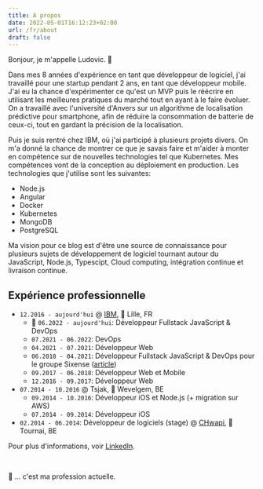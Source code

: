 ```yaml
---
title: A propos
date: 2022-05-01T16:12:23+02:00
url: /fr/about
draft: false
---
```


<!-- {{< tagcloud >}} -->

Bonjour, je m'appelle Ludovic. 👋

Dans mes 8 années d'expérience en tant que développeur de logiciel, j'ai travaillé pour une startup pendant 2 ans, en tant que développeur mobile. J'ai eu la chance d'expérimenter ce qu'est un MVP puis le réécrire en utilisant les meilleures pratiques du marché tout en ayant à le faire évoluer.
On a travaillé avec l'université d'Anvers sur un algorithme de localisation prédictive pour smartphone, afin de réduire la consommation de batterie de ceux-ci, tout en gardant la précision de la localisation.

Puis je suis rentré chez IBM, où j'ai participé à plusieurs projets divers. On m'a donné la chance de montrer ce que je savais faire et m'aider à monter en compétence sur de nouvelles technologies tel que Kubernetes.
Mes compétences vont de la conception au déploiement en production.
Les technologies que j'utilise sont les suivantes:
* Node.js
* Angular
* Docker
* Kubernetes
* MongoDB
* PostgreSQL

Ma vision pour ce blog est d'être une source de connaissance pour plusieurs sujets de développement de logiciel tournant autour du JavaScript, Node.js, Typescipt, Cloud computing, intégration continue et livraison continue.

## Expérience professionnelle

* `12.2016 - aujourd'hui` @ [IBM](https://ibm.com/), 📍 Lille, FR
  * 📌 `06.2022 - aujourd'hui`: Développeur Fullstack JavaScript & DevOps
  * `07.2021 - 06.2022`: DevOps
  * `04.2021 - 07.2021`: Développeur Web
  * `06.2018 - 04.2021`: Développeur Fullstack JavaScript & DevOps pour le groupe Sixense ([article](https://www.ibm.com/case-studies/sixense-ibm-services-cloud))
  * `09.2017 - 06.2018`: Développeur Web et Mobile
  * `12.2016 - 09.2017`: Développeur Web
* `07.2014 - 10.2016` @ Tsjak, 📍 Wevelgem, BE
  * `09.2014 - 10.2016`: Développeur iOS et Node.js (+ migration sur AWS)
  * `07.2014 - 09.2014`: Développeur iOS
* `02.2014 - 06.2014`: Développeur de logiciels (stage) @ [CHwapi](https://www.chwapi.be/), 📍 Tournai, BE

Pour plus d'informations, voir [LinkedIn](https://be.linkedin.com/in/ludovicwyffels).

<br>

📌 ... c'est ma profession actuelle.
